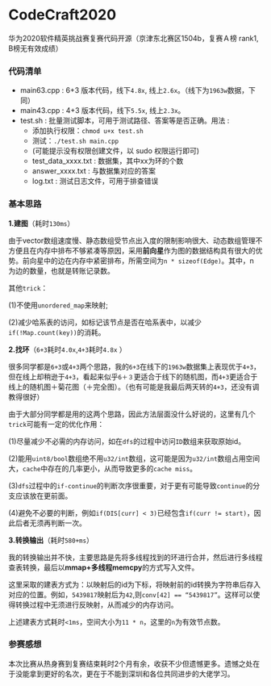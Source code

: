 # CodeCraft2020

华为2020软件精英挑战赛复赛代码开源（京津东北赛区1504b，复赛Ａ榜 rank1, B榜无有效成绩）

### 代码清单
 - main63.cpp : 6+3 版本代码，线下`4.8x`, 线上`2.6x`。（线下为`1963w`数据，下同）
 - main43.cpp : 4+3 版本代码，线下`5.5x`, 线上`2.3x`。
 - test.sh : 批量测试脚本，可用于测试路径、答案等是否正确。用法 : 
    - 添加执行权限：`chmod u+x test.sh`
    - 测试：`./test.sh main.cpp`
    - (可能提示没有权限创建文件，以 sudo 权限运行即可)
    - test_data_xxxx.txt : 数据集，其中xx为环的个数
    - answer_xxxx.txt : 与数据集对应的答案
    - log.txt : 测试日志文件，可用于排查错误

### 基本思路

**1.建图**（耗时`130ms`）

由于vector数组速度慢、静态数组受节点出入度的限制影响很大、动态数组管理不方便且在内存中排布不够紧凑等原因，采用**前向星**作为图的数据结构具有很大的优势。前向星中的边在内存中紧密排布，所需空间为`n * sizeof(Edge)`。其中，n 为边的数量，也就是转账记录数。

其他`trick`：

(1)不使用`unordered_map`来映射; 

(2)减少哈系表的访问，如标记该节点是否在哈系表中，以减少`if(!Map.count(key))`的消耗。

**2.找环**（`6+3`耗时`4.0x`,`4+3`耗时`4.8x` ）

很多同学都是`6+3`或`4+3`两个思路，我的`6+3`在线下的`1963w`数据集上表现优于`4+3`，但在线上却稍逊于`4+3`，看起来似乎`6＋３`更适合于线下的随机图，而`4+3`更适合于线上的随机图＋菊花图（＋完全图）。（也有可能是我最后两天转的`4+3`，还没有调教得很好）

由于大部分同学都是用的这两个思路，因此方法层面没什么好说的，这里有几个`trick`可能有一定的优化作用：

(1)尽量减少不必需的内存访问，如在`dfs`的过程中访问`ID`数组来获取原始id。

(2)能用`uint8/bool`数组绝不用`u32/int`数组，这可能是因为`u32/int`数组占用空间大，`cache`中存在的几率更小，从而导致更多的`cache miss`。

(3)`dfs`过程中的`if-continue`的判断次序很重要，对于更有可能导致`continue`的分支应该放在更前面。

(4)避免不必要的判断，例如`if(DIS[curr] < 3)`已经包含`if(curr != start)`，因此后者无须再判断一次。

**3.转换输出**（耗时`580+ms`）

我的转换输出并不快，主要思路是先将多线程找到的环进行合并，然后进行多线程查表转换，最后以**mmap+多线程memcpy**的方式写入文件。

这里采取的建表方式为：以映射后的id为下标，将映射前的id转换为字符串后存入对应的位置。例如，`5439817`映射后为`42`,则`conv[42] == “5439817”`。这样可以使得转换过程中无须进行反映射，从而减少的内存访问。

上述建表方式耗时`<1ms`，空间大小为`11 * n`，这里的`n`为有效节点数。

### 参赛感想

本次比赛从热身赛到复赛结束耗时2个月有余，收获不少但遗憾更多。遗憾之处在于没能拿到更好的名次，更在于不能到深圳和各位共同进步的大佬学习。
